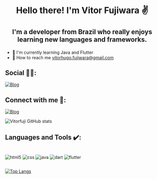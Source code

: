 # <p align="center">Hello there! I'm Vitor Fujiwara ✌️</p>

## <p align="center">I'm a developer from Brazil who really enjoys learning new languages and frameworks.</p>

- 📕 I'm currently learning Java and Flutter
- 📧 How to reach me vitorhugo.fujiwara@gmail.com

## Social 🙍‍♂️:

[![Blog](https://img.shields.io/badge/Instagram-E4405F?style=for-the-badge&logo=instagram&logoColor=white)](https://www.instagram.com/vitorfuji)


## Connect with me 📧: 


[![Blog](https://img.shields.io/badge/LinkedIn-0077B5?style=for-the-badge&logo=linkedin&logoColor=white)](https://www.linkedin.com/in/vitor-hugo-fujiwara-leit%C3%A3o-4a2807221/)


![Vitorfuji GitHub stats](https://github-readme-stats.vercel.app/api?username=vitorfuji&show_icons=true&theme=radical)

## Languages and Tools ✔️:

<div style="display: inline_block"><br/>
    <img align="center" alt="html5" src="https://img.shields.io/badge/HTML5-E34F26?style=for-the-badge&logo=html5&logoColor=white" />
    <img align="center" alt="css" src="https://img.shields.io/badge/CSS-239120?&style=for-the-badge&logo=css3&logoColor=white" />
    <img align="center" alt="java" src="https://img.shields.io/badge/Java-ED8B00?style=for-the-badge&logo=java&logoColor=white" />
    <img align="center" alt="dart" src="https://img.shields.io/badge/Dart-0175C2?style=for-the-badge&logo=dart&logoColor=white" />
    <img align="center" alt="flutter" src="https://img.shields.io/badge/Flutter-02569B?style=for-the-badge&logo=flutter&logoColor=white" />

</div>

##
[![Top Langs](https://github-readme-stats.vercel.app/api/top-langs/?username=vitorfuji&layout=compact&theme=radical)](https://github.com/anuraghazra/github-readme-stats)

